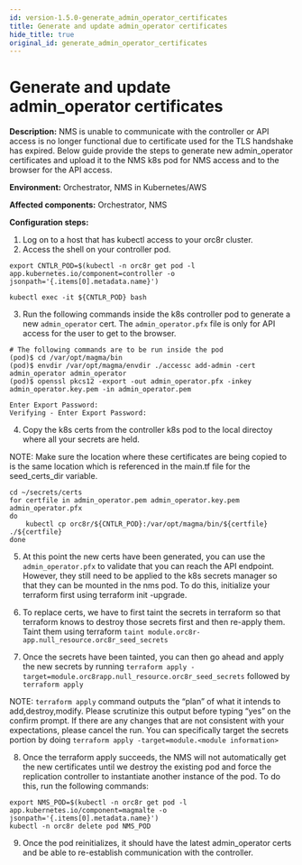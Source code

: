 ```yaml
---
id: version-1.5.0-generate_admin_operator_certificates
title: Generate and update admin_operator certificates
hide_title: true
original_id: generate_admin_operator_certificates
---
```

# Generate and update admin_operator certificates

**Description:**  NMS is unable to communicate with the controller or API access is no longer functional due to certificate used for the TLS handshake has expired. Below guide provide the steps to generate new admin_operator certificates and upload it to the NMS k8s pod for NMS access and to the browser for the API access.

**Environment:** Orchestrator, NMS in Kubernetes/AWS

**Affected components:** Orchestrator, NMS

**Configuration steps:**


1. Log on to a host that has kubectl access to your orc8r cluster.
2. Access the shell on your controller pod.

`export CNTLR_POD=$(kubectl -n orc8r get pod -l app.kubernetes.io/component=controller -o jsonpath='{.items[0].metadata.name}')`

`kubectl exec -it ${CNTLR_POD} bash`

3. Run the following commands inside the k8s controller pod to generate a new `admin_operator` cert. The `admin_operator.pfx` file is only for API access for the user to get to the browser.

```
# The following commands are to be run inside the pod
(pod)$ cd /var/opt/magma/bin
(pod)$ envdir /var/opt/magma/envdir ./accessc add-admin -cert admin_operator admin_operator
(pod)$ openssl pkcs12 -export -out admin_operator.pfx -inkey admin_operator.key.pem -in admin_operator.pem

Enter Export Password:
Verifying - Enter Export Password:
```

4. Copy the k8s certs from the controller k8s pod to the local directoy where all your secrets are held.

NOTE: Make sure the location where these certificates are being copied to is the same location which is referenced in the main.tf file for the seed_certs_dir variable.
```
cd ~/secrets/certs
for certfile in admin_operator.pem admin_operator.key.pem admin_operator.pfx
do
    kubectl cp orc8r/${CNTLR_POD}:/var/opt/magma/bin/${certfile} ./${certfile}
done
```
5. At this point the new certs have been generated, you can use the `admin_operator.pfx` to validate that you can reach the API endpoint. However, they still need to be applied to the k8s secrets manager so that they can be mounted in the nms pod. To do this, initialize your terraform first using terraform init -upgrade.

6. To replace certs, we have to first taint the secrets in terraform so that terraform knows to destroy those secrets first and then re-apply them. Taint them using terraform `taint module.orc8r-app.null_resource.orc8r_seed_secrets`

7. Once the secrets have been tainted, you can then go ahead and apply the new secrets by running `terraform apply -target=module.orc8rapp.null_resource.orc8r_seed_secrets` followed by `terraform apply`

NOTE: `terraform apply` command outputs the “plan” of what it intends to add,destroy,modify. Please scrutinize this output before typing “yes” on the confirm prompt. If there are any changes that are not consistent with your expectations, please cancel the run. You can specifically target the secrets portion by doing `terraform apply -target=module.<module information>`

8. Once the terraform apply succeeds, the NMS will not automatically get the new certificates until we destroy the existing pod and force the replication controller to instantiate another instance of the pod. To do this, run the following commands:
```
export NMS_POD=$(kubectl -n orc8r get pod -l  app.kubernetes.io/component=magmalte -o jsonpath='{.items[0].metadata.name}')
kubectl -n orc8r delete pod NMS_POD
```
9. Once the pod reinitializes, it should have the latest admin_operator certs and be able to re-establish communication with the controller.
